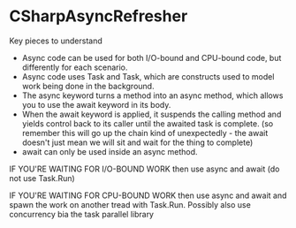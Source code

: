 # CSharpAsyncRefresher

Key pieces to understand
* Async code can be used for both I/O-bound and CPU-bound code, but differently for each scenario.
* Async code uses Task<T> and Task, which are constructs used to model work being done in the background.
* The async keyword turns a method into an async method, which allows you to use the await keyword in its body.
* When the await keyword is applied, it suspends the calling method and yields control back to its caller until the awaited task is complete.
(so remember this will go up the chain kind of unexpectedly - the await doesn't just mean we will sit and wait for the thing to complete)
* await can only be used inside an async method.

IF YOU'RE WAITING FOR I/O-BOUND WORK then use async and await (do not use Task.Run)

IF YOU'RE WAITING FOR CPU-BOUND WORK then use async and await and spawn the work on another tread with Task.Run. Possibly also 
use concurrency bia the task parallel library
